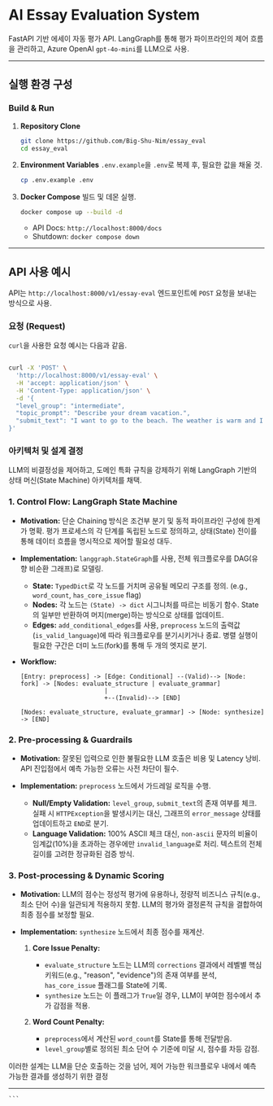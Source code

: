 # AI Essay Evaluation System

FastAPI 기반 에세이 자동 평가 API. LangGraph를 통해 평가 파이프라인의 제어 흐름을 관리하고, Azure OpenAI `gpt-4o-mini`를 LLM으로 사용.

---

## 실행 환경 구성



### Build & Run
1.  **Repository Clone**
    
    ```bash
    git clone https://github.com/Big-Shu-Nim/essay_eval
    cd essay_eval
    ```
    

2.  **Environment Variables**
    `.env.example`을 `.env`로 복제 후, 필요한 값을 채울 것.
    ```bash
    cp .env.example .env
    ```

3.  **Docker Compose**
    빌드 및 데몬 실행.
    ```bash
    docker compose up --build -d
    ```
    - API Docs: `http://localhost:8000/docs`
    - Shutdown: `docker compose down`

---


## API 사용 예시

API는 `http://localhost:8000/v1/essay-eval` 엔드포인트에 `POST` 요청을 보내는 방식으로 사용.

### 요청 (Request)

`curl`을 사용한 요청 예시는 다음과 같음.

```bash

curl -X 'POST' \
  'http://localhost:8000/v1/essay-eval' \
  -H 'accept: application/json' \
  -H 'Content-Type: application/json' \
  -d '{
  "level_group": "intermediate",
  "topic_prompt": "Describe your dream vacation.",
  "submit_text": "I want to go to the beach. The weather is warm and I can swim in the sea. It will be a lot of fun because I like summer."
}'
```


### 아키텍처 및 설계 결정

LLM의 비결정성을 제어하고, 도메인 특화 규칙을 강제하기 위해 LangGraph 기반의 상태 머신(State Machine) 아키텍처를 채택.

### 1. Control Flow: LangGraph State Machine

-   **Motivation:**
    단순 Chaining 방식은 조건부 분기 및 동적 파이프라인 구성에 한계가 명확. 평가 프로세스의 각 단계를 독립된 노드로 정의하고, 상태(State) 전이를 통해 데이터 흐름을 명시적으로 제어할 필요성 대두.

-   **Implementation:**
    `langgraph.StateGraph`를 사용, 전체 워크플로우를 DAG(유향 비순환 그래프)로 모델링.
    -   **State:** `TypedDict`로 각 노드를 거치며 공유될 메모리 구조를 정의. (e.g., `word_count`, `has_core_issue` flag)
    -   **Nodes:** 각 노드는 `(State) -> dict` 시그니처를 따르는 비동기 함수. State의 일부만 반환하여 머지(merge)하는 방식으로 상태를 업데이트.
    -   **Edges:** `add_conditional_edges`를 사용, `preprocess` 노드의 출력값(`is_valid_language`)에 따라 워크플로우를 분기시키거나 종료. 병렬 실행이 필요한 구간은 더미 노드(fork)를 통해 두 개의 엣지로 분기.

-   **Workflow:**
    ```
    [Entry: preprocess] -> [Edge: Conditional] --(Valid)--> [Node: fork] -> [Nodes: evaluate_structure | evaluate_grammar]
                           |
                           +--(Invalid)--> [END]

    [Nodes: evaluate_structure, evaluate_grammar] -> [Node: synthesize] -> [END]
    ```

### 2. Pre-processing & Guardrails

-   **Motivation:**
    잘못된 입력으로 인한 불필요한 LLM 호출은 비용 및 Latency 낭비. API 진입점에서 예측 가능한 오류는 사전 차단이 필수.

-   **Implementation:**
    `preprocess` 노드에서 가드레일 로직을 수행.
    -   **Null/Empty Validation:** `level_group`, `submit_text`의 존재 여부를 체크. 실패 시 `HTTPException`을 발생시키는 대신, 그래프의 `error_message` 상태를 업데이트하고 `END`로 분기.
    -   **Language Validation:** 100% ASCII 체크 대신, `non-ascii` 문자의 비율이 임계값(10%)을 초과하는 경우에만 `invalid_language`로 처리. 텍스트의 전체 길이를 고려한 정규화된 검증 방식.

### 3. Post-processing & Dynamic Scoring

-   **Motivation:**
    LLM의 점수는 정성적 평가에 유용하나, 정량적 비즈니스 규칙(e.g., 최소 단어 수)을 일관되게 적용하지 못함. LLM의 평가와 결정론적 규칙을 결합하여 최종 점수를 보정할 필요.

-   **Implementation:**
    `synthesize` 노드에서 최종 점수를 재계산.
    1.  **Core Issue Penalty:**
        -   `evaluate_structure` 노드는 LLM의 `corrections` 결과에서 레벨별 핵심 키워드(e.g., "reason", "evidence")의 존재 여부를 분석, `has_core_issue` 플래그를 State에 기록.
        -   `synthesize` 노드는 이 플래그가 `True`일 경우, LLM이 부여한 점수에서 추가 감점을 적용.

    2.  **Word Count Penalty:**
        -   `preprocess`에서 계산된 `word_count`를 State를 통해 전달받음.
        -   `level_group`별로 정의된 최소 단어 수 기준에 미달 시, 점수를 차등 감점.

이러한 설계는 LLM을 단순 호출하는 것을 넘어, 제어 가능한 워크플로우 내에서 예측 가능한 결과를 생성하기 위한 결정

---


    ```
